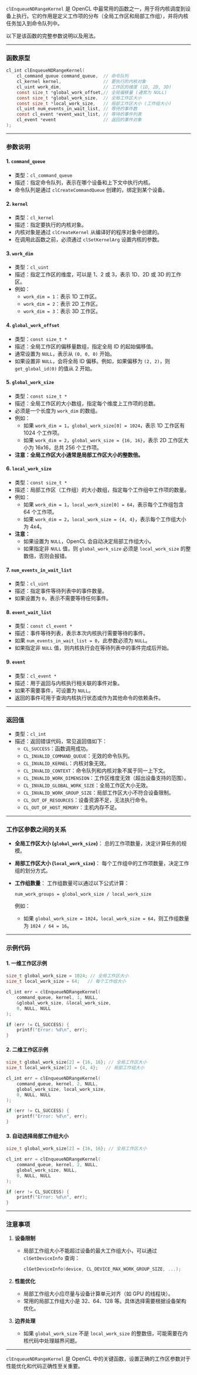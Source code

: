 





`clEnqueueNDRangeKernel` 是 OpenCL 中最常用的函数之一，用于将内核调度到设备上执行。它的作用是定义工作项的分布（全局工作区和局部工作组），并将内核任务加入到命令队列中。

以下是该函数的完整参数说明以及用法。

---

### **函数原型**

```c
cl_int clEnqueueNDRangeKernel(
    cl_command_queue command_queue,  // 命令队列
    cl_kernel kernel,                // 要执行的内核对象
    cl_uint work_dim,                // 工作区的维度 (1D, 2D, 3D)
    const size_t *global_work_offset,// 全局偏移量 (通常为 NULL)
    const size_t *global_work_size,  // 全局工作区大小
    const size_t *local_work_size,   // 局部工作区大小 (工作组大小)
    cl_uint num_events_in_wait_list, // 等待的事件数
    const cl_event *event_wait_list, // 等待的事件列表
    cl_event *event                  // 返回的事件对象
);
```

---

### **参数说明**

#### **1. `command_queue`**
- 类型：`cl_command_queue`
- 描述：指定命令队列，表示在哪个设备和上下文中执行内核。
- 命令队列是通过 `clCreateCommandQueue` 创建的，绑定到某个设备。

#### **2. `kernel`**
- 类型：`cl_kernel`
- 描述：指定要执行的内核对象。
- 内核对象是通过 `clCreateKernel` 从编译好的程序对象中创建的。
- 在调用此函数之前，必须通过 `clSetKernelArg` 设置内核的参数。

#### **3. `work_dim`**
- 类型：`cl_uint`
- 描述：指定工作区的维度，可以是 1、2 或 3，表示 1D、2D 或 3D 的工作区。
- 例如：
  - `work_dim = 1`：表示 1D 工作区。
  - `work_dim = 2`：表示 2D 工作区。
  - `work_dim = 3`：表示 3D 工作区。

#### **4. `global_work_offset`**
- 类型：`const size_t *`
- 描述：全局工作区的偏移量数组，指定全局 ID 的起始偏移值。
- 通常设置为 `NULL`，表示从 `(0, 0, 0)` 开始。
- 如果设置非 `NULL`，会将全局 ID 偏移。例如，如果偏移为 `(2, 2)`，则 `get_global_id(0)` 的值从 2 开始。

#### **5. `global_work_size`**
- 类型：`const size_t *`
- 描述：全局工作区的大小数组，指定每个维度上工作项的总数。
- 必须是一个长度为 `work_dim` 的数组。
- 例如：
  - 如果 `work_dim = 1`，`global_work_size[0] = 1024`，表示 1D 工作区有 1024 个工作项。
  - 如果 `work_dim = 2`，`global_work_size = {16, 16}`，表示 2D 工作区大小为 16x16，总共 256 个工作项。
- **注意：全局工作区大小通常是局部工作区大小的整数倍。**

#### **6. `local_work_size`**
- 类型：`const size_t *`
- 描述：局部工作区（工作组）的大小数组，指定每个工作组中工作项的数量。
- 例如：
  - 如果 `work_dim = 1`，`local_work_size[0] = 64`，表示每个工作组包含 64 个工作项。
  - 如果 `work_dim = 2`，`local_work_size = {4, 4}`，表示每个工作组大小为 4x4。
- **注意：**
  - 如果设置为 `NULL`，OpenCL 会自动决定局部工作组大小。
  - 如果指定非 `NULL` 值，则 `global_work_size` 必须是 `local_work_size` 的整数倍，否则会报错。

#### **7. `num_events_in_wait_list`**
- 类型：`cl_uint`
- 描述：指定事件等待列表中的事件数量。
- 如果设置为 `0`，表示不需要等待任何事件。

#### **8. `event_wait_list`**
- 类型：`const cl_event *`
- 描述：事件等待列表，表示本次内核执行需要等待的事件。
- 如果 `num_events_in_wait_list = 0`，此参数必须为 `NULL`。
- 如果指定非 `NULL` 值，则内核执行会在等待列表中的事件完成后开始。

#### **9. `event`**
- 类型：`cl_event *`
- 描述：用于返回与内核执行相关联的事件对象。
- 如果不需要事件，可设置为 `NULL`。
- 返回的事件可用于查询内核执行状态或作为其他命令的依赖条件。

---

### **返回值**

- 类型：`cl_int`
- 描述：返回错误代码，常见返回值如下：
  - `CL_SUCCESS`：函数调用成功。
  - `CL_INVALID_COMMAND_QUEUE`：无效的命令队列。
  - `CL_INVALID_KERNEL`：内核对象无效。
  - `CL_INVALID_CONTEXT`：命令队列和内核对象不属于同一上下文。
  - `CL_INVALID_WORK_DIMENSION`：工作区维度无效（超出设备支持的范围）。
  - `CL_INVALID_GLOBAL_WORK_SIZE`：全局工作区大小无效。
  - `CL_INVALID_WORK_GROUP_SIZE`：局部工作区大小不符合设备限制。
  - `CL_OUT_OF_RESOURCES`：设备资源不足，无法执行命令。
  - `CL_OUT_OF_HOST_MEMORY`：主机内存不足。

---

### **工作区参数之间的关系**

- **全局工作区大小 (`global_work_size`)**：
  总的工作项数量，决定计算任务的规模。

- **局部工作区大小 (`local_work_size`)**：
  每个工作组中的工作项数量，决定工作组的划分方式。

- **工作组数量**：
  工作组数量可以通过以下公式计算：
  ```plaintext
  num_work_groups = global_work_size / local_work_size
  ```
  例如：
  - 如果 `global_work_size = 1024`，`local_work_size = 64`，则工作组数量为 `1024 / 64 = 16`。

---

### **示例代码**

#### **1. 一维工作区示例**

```c
size_t global_work_size = 1024; // 全局工作区大小
size_t local_work_size = 64;   // 每个工作组大小

cl_int err = clEnqueueNDRangeKernel(
    command_queue, kernel, 1, NULL,
    &global_work_size, &local_work_size,
    0, NULL, NULL
);

if (err != CL_SUCCESS) {
    printf("Error: %d\n", err);
}
```

#### **2. 二维工作区示例**

```c
size_t global_work_size[2] = {16, 16}; // 全局工作区大小
size_t local_work_size[2] = {4, 4};   // 局部工作组大小

cl_int err = clEnqueueNDRangeKernel(
    command_queue, kernel, 2, NULL,
    global_work_size, local_work_size,
    0, NULL, NULL
);

if (err != CL_SUCCESS) {
    printf("Error: %d\n", err);
}
```

#### **3. 自动选择局部工作组大小**

```c
size_t global_work_size[2] = {16, 16}; // 全局工作区大小

cl_int err = clEnqueueNDRangeKernel(
    command_queue, kernel, 2, NULL,
    global_work_size, NULL,
    0, NULL, NULL
);

if (err != CL_SUCCESS) {
    printf("Error: %d\n", err);
}
```

---

### **注意事项**

1. **设备限制**
   - 局部工作组大小不能超过设备的最大工作组大小，可以通过 `clGetDeviceInfo` 查询：
     ```c
     clGetDeviceInfo(device, CL_DEVICE_MAX_WORK_GROUP_SIZE, ...);
     ```

2. **性能优化**
   - 局部工作组大小应尽量与设备计算单元对齐（如 GPU 的线程块）。
   - 常用的局部工作组大小是 32、64、128 等。具体选择需要根据设备架构优化。

3. **边界处理**
   - 如果 `global_work_size` 不是 `local_work_size` 的整数倍，可能需要在内核代码中处理越界问题。

---

`clEnqueueNDRangeKernel` 是 OpenCL 中的关键函数，设置正确的工作区参数对于性能优化和代码正确性至关重要。